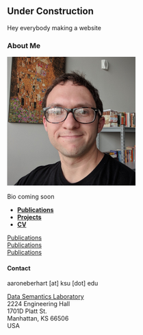 ## Under Construction

Hey everybody making a website

### About Me

![Pcture of me](me.png)<!-- .element height="35%" width="35%" -->

Bio coming soon

- [**Publications**](papers.md)
- [**Projects**](projects.md)
- [**CV**](cv.md)

<!-- inline-flex container -->
<div class="border d-flex flex-column flex-md-row">
  <div class="p-5 border bg-gray-light"><a href="">Publications</a></div>
  <div class="p-5 border bg-gray-light"><a href="">Publications</a></div>
  <div class="p-5 border bg-gray-light"><a href="">Publications</a></div>
</div>

#### Contact

aaroneberhart \[at\] ksu \[dot\] edu

[Data Semantics Laboratory](https://daselab.cs.ksu.edu/)<br/>
2224 Engineering Hall<br/>
1701D Platt St.<br/>
Manhattan, KS 66506<br/>
USA

